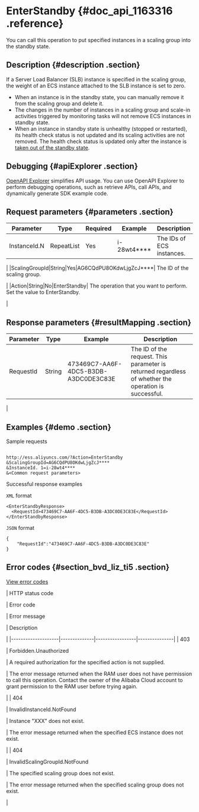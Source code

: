 # EnterStandby {#doc_api_1163316 .reference}

You can call this operation to put specified instances in a scaling group into the standby state.

## Description {#description .section}

If a Server Load Balancer \(SLB\) instance is specified in the scaling group, the weight of an ECS instance attached to the SLB instance is set to zero.

-   When an instance is in the standby state, you can manually remove it from the scaling group and delete it.
-   The changes in the number of instances in a scaling group and scale-in activities triggered by monitoring tasks will not remove ECS instances in standby state.
-   When an instance in standby state is unhealthy \(stopped or restarted\), its health check status is not updated and its scaling activities are not removed. The health check status is updated only after the instance is [taken out of the standby state](~~69682~~).

## Debugging {#apiExplorer .section}

[OpenAPI Explorer](https://api.aliyun.com/#product=Ess&api=EnterStandby) simplifies API usage. You can use OpenAPI Explorer to perform debugging operations, such as retrieve APIs, call APIs, and dynamically generate SDK example code.

## Request parameters {#parameters .section}

|Parameter|Type|Required|Example|Description|
|---------|----|--------|-------|-----------|
|InstanceId.N|RepeatList|Yes|i-28wt4\*\*\*\*| The IDs of ECS instances.

 |
|ScalingGroupId|String|Yes|AG6CQdPU8OKdwLjgZcJ\*\*\*\*| The ID of the scaling group.

 |
|Action|String|No|EnterStandby| The operation that you want to perform. Set the value to EnterStandby.

 |

## Response parameters {#resultMapping .section}

|Parameter|Type|Example|Description|
|---------|----|-------|-----------|
|RequestId|String|473469C7-AA6F-4DC5-B3DB-A3DC0DE3C83E| The ID of the request. This parameter is returned regardless of whether the operation is successful.

 |

## Examples {#demo .section}

Sample requests

``` {#request_demo}

http://ess.aliyuncs.com/?Action=EnterStandby
&ScalingGroupId=AG6CQdPU8OKdwLjgZcJ****
&InstanceId. 1=i-28wt4****
&<Common request parameters>

```

Successful response examples

`XML` format

``` {#xml_return_success_demo}
<EnterStandbyResponse> 
  <RequestId>473469C7-AA6F-4DC5-B3DB-A3DC0DE3C83E</RequestId> 
</EnterStandbyResponse> 

```

`JSON` format

``` {#json_return_success_demo}
{
	"RequestId":"473469C7-AA6F-4DC5-B3DB-A3DC0DE3C83E"
}
```

## Error codes {#section_bvd_liz_ti5 .section}

[View error codes](https://error-center.aliyun.com/status/product/Ess)

| HTTP status code

 | Error code

 | Error message

 | Description

 |
|--------------------|--------------|-----------------|---------------|
| 403

 | Forbidden.Unauthorized

 | A required authorization for the specified action is not supplied.

 | The error message returned when the RAM user does not have permission to call this operation. Contact the owner of the Alibaba Cloud account to grant permission to the RAM user before trying again.

 |
| 404

 | InvalidInstanceId.NotFound

 | Instance "XXX" does not exist.

 | The error message returned when the specified ECS instance does not exist.

 |
| 404

 | InvalidScalingGroupId.NotFound

 | The specified scaling group does not exist.

 | The error message returned when the specified scaling group does not exist.

 |


